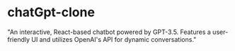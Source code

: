 # chatGpt-clone
"An interactive, React-based chatbot powered by GPT-3.5. Features a user-friendly UI and utilizes OpenAI's API for dynamic conversations."
